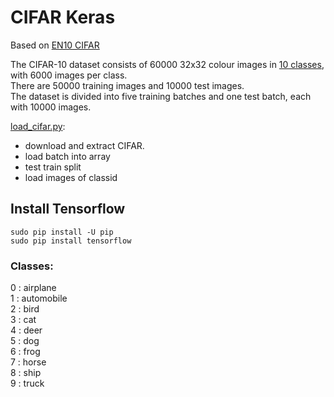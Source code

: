# CIFAR Keras

Based on [EN10 CIFAR](https://github.com/EN10/CIFAR)

The CIFAR-10 dataset consists of 60000 32x32 colour images in [10 classes](https://github.com/EN10/KerasCIFAR#classes), with 6000 images per class.  
There are 50000 training images and 10000 test images.  
The dataset is divided into five training batches and one test batch, each with 10000 images.

[load_cifar.py](https://github.com/EN10/KerasCIFAR/blob/master/load_cifar.py):
* download and extract CIFAR.
* load batch into array
* test train split
* load images of classid

## Install Tensorflow

    sudo pip install -U pip
    sudo pip install tensorflow 
    
### Classes:

0 : airplane  
1 : automobile  
2 : bird  
3 : cat  
4 : deer  
5 : dog  
6 : frog  
7 : horse  
8 : ship  
9 : truck 